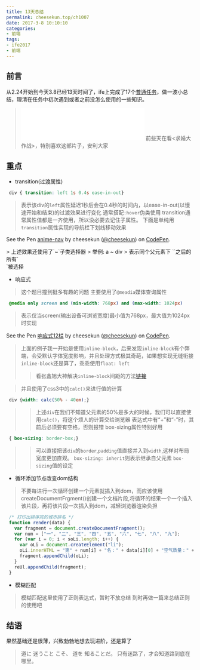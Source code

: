 ```yaml
---
title: 13天总结
permalink: cheesekun.top/ch1007
date: 2017-3-8 10:10:10
categories:
- 前端
tags:
- ife2017
- 前端
---
```


## 前言
从2.24开始到今天3.8已经13天时间了，ife上完成了17个[普通任务](https://github.com/cheeseKun/baiduIFE2017)，做一波小总结，理清在任务中初次遇到或者之前没怎么使用的一些知识。
 > <iframe frameborder="no" border="0" marginwidth="0" marginheight="0" width=330 height=86 src="//music.163.com/outchain/player?type=2&id=543022&auto=1&height=66"></iframe>
 > 前些天在看<求婚大作战>，特别喜欢这部片子，安利大家

## 重点
- transition(过渡属性)
 ```css
  div { transition: left 1s 0.4s ease-in-out}
 ```
 > 表示该div的`left`属性延迟1秒后会在0.4秒的时间内，以ease-in-out(以慢速开始和结束)的过渡效果进行变化
 > 通常搭配`:hover`伪类使用
 > transition通常属性值都是一齐使用，所以没必要去记住子属性。
 > 下面是单纯用`transition`属性实现的导航栏下划线移动效果

 <p data-height="279" data-theme-id="light" data-slug-hash="gmLgEw" data-default-tab="html,result" data-user="cheesekun" data-embed-version="2" data-pen-title="anime-nav" data-preview="true" class="codepen">See the Pen <a href="http://codepen.io/cheesekun/pen/gmLgEw/">anime-nav</a> by cheesekun (<a href="http://codepen.io/cheesekun">@cheesekun</a>) on <a href="http://codepen.io">CodePen</a>.</p>
<script async src="http://production-assets.codepen.io/assets/embed/ei.js"></script>
 > 上述效果还使用了`~`子类选择器
 > 举例: a ~ div
 > 表示同个父元素下 `<a>`之后的所有`<div>`被选择
 
- 响应式
 > 这个题目撞到挺多有趣的问题
 > 主要使用了`@meadia`媒体查询属性
 
 ```css
  @media only screen and (min-width: 768px) and (max-width: 1024px)
 ```
 > 表示仅当screen(输出设备可浏览宽度)最小值为768px，最大值为1024px时实现
<p data-height="265" data-theme-id="light" data-slug-hash="ZeWdKV" data-default-tab="css,result" data-user="cheesekun" data-embed-version="2" data-pen-title="响应式12栏" data-preview="true" class="codepen">See the Pen <a href="http://codepen.io/cheesekun/pen/ZeWdKV/">响应式12栏</a> by cheesekun (<a href="http://codepen.io/cheesekun">@cheesekun</a>) on <a href="http://codepen.io">CodePen</a>.</p>
<script async src="http://production-assets.codepen.io/assets/embed/ei.js"></script>

 > 上面的例子我一开始是使用`inline-block`，后来发现`inline-block`有个弊端，会受默认字体宽度影响，并且处理方式极其奇葩，如果想实现无缝衔接`inline-block`还是算了，乖乖使用`float: left`
  >> 看张鑫旭大神解决`inline-block`间距的方法[链接](http://www.zhangxinxu.com/wordpress/2012/04/inline-block-space-remove-%E5%8E%BB%E9%99%A4%E9%97%B4%E8%B7%9D/)
  
 > 并且使用了css3中的`calc()`来进行值的计算
 
 ```css
  div {width: calc(50% - 40em);}
 ```
  >> 上述`div`在我们不知道父元素的50%是多大的时候，我们可以直接使用`calc()`，将这个烦人的计算交给浏览器
  >> 表达式中有“+”和“-”时，其前后必须要有空格，否则报错
 > box-sizing属性特别好用
 
 ```css
  { box-sizing: border-box;}
 ```
  >> 可以直接把该`div`的`border`,`padding`值直接并入到`width`,这样对布局宽度更加直观。
  >> `box-sizing: inherit`则表示继承自父元素 `box-sizing`值的设定

- 循环添加节点改变dom结构
 > 不要每进行一次循环创建一个元素就插入到dom，而应该使用createDocumentFrgment()创建一个文档片段,将循环的结果一个一个插入该片段，再将该片段一次插入到dom，减轻浏览器渲染负担
 
 ```javascript
  /* 打印出排序完的城市排名 */
  function render(data) {
    var fragment = document.createDocumentFragment();
    var num = ["一", "二", "三", "四", "五", "六", "七", "八", "九"];
    for (var i = 0; i < soLi.length; i++) {
      var oLi = document.createElement("li");
      oLi.innerHTML = "第" + num[i] + "名：" + data[i][0] + "空气质量：" + "<b>" + data[i][1] + "</b>";
      fragment.appendChild(oLi);
    }
    reUl.appendChild(fragment);
  }
 ```
- 模糊匹配
 > 模糊匹配这里使用了正则表达式，暂时不放总结
 > 到时再做一篇来总结正则的使用吧

## 结语
果然基础还是很薄，兴致勃勃地想去玩进阶，还是算了
> 道に 迷うこと こそ、 道を 知ることだ。
> 只有迷路了，才会知道路到底在哪里。